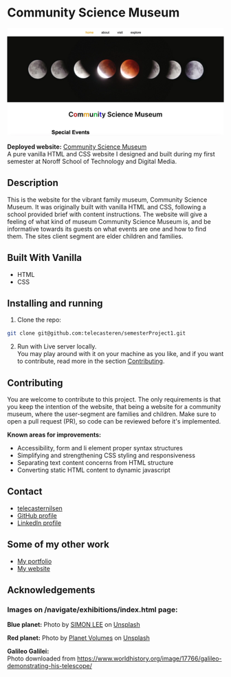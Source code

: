 # Community Science Museum

![image](images/semesterProj1-screenshot.webp)

**Deployed website:** [Community Science Museum](https://telecasteren-semester1.netlify.app/)<br/>
A pure vanilla HTML and CSS website I designed and built during my first semester at Noroff School of Technology and Digital Media.

## Description

This is the website for the vibrant family museum, Community Science Museum. It was originally built with vanilla HTML and CSS, following a school provided brief with content instructions. The website will give a feeling of what kind of museum Community Science Museum is, and be informative towards its guests on what events are one and how to find them. The sites client segment are elder children and families.

## Built With Vanilla

- HTML
- CSS

## Installing and running

1. Clone the repo:

```bash
git clone git@github.com:telecasteren/semesterProject1.git
```

2. Run with Live server locally.<br/>
   You may play around with it on your machine as you like, and if you want to contribute, read more in the section [Contributing](#contributing).

## Contributing

You are welcome to contribute to this project. The only requirements is that you keep the intention of the website, that being a website for a community museum, where the user-segment are families and children. Make sure to open a pull request (PR), so code can be reviewed before it's implemented.

**Known areas for improvements:**

- Accessibility, form and li element proper syntax structures
- Simplifying and strengthening CSS styling and responsiveness
- Separating text content concerns from HTML structure
- Converting static HTML content to dynamic javascript

## Contact

- [telecasternilsen](https://telecasteren.github.io/)
- [GitHub profile](https://github.com/telecasteren)
- [LinkedIn profile](https://www.linkedin.com/in/tele-caster-nilsen-7002b9249/)

## Some of my other work

- [My portfolio](https://telecasteren.github.io/)
- [My website](https://telecasternilsen.netlify.app/)

## Acknowledgements

### Images on /navigate/exhibitions/index.html page:

**Blue planet:**
Photo by <a href="https://unsplash.com/@simonppt?utm_content=creditCopyText&utm_medium=referral&utm_source=unsplash">SIMON LEE</a> on <a href="https://unsplash.com/photos/a-picture-of-the-earth-taken-from-space-nVghQWPCRbI?utm_content=creditCopyText&utm_medium=referral&utm_source=unsplash">Unsplash</a>

**Red planet:**
Photo by <a href="https://unsplash.com/@planetvolumes?utm_content=creditCopyText&utm_medium=referral&utm_source=unsplash">Planet Volumes</a> on <a href="https://unsplash.com/photos/a-close-up-of-a-planet-with-a-black-background-awYEQyYdHVE?utm_content=creditCopyText&utm_medium=referral&utm_source=unsplash">Unsplash</a>

**Galileo Galilei:**<br/>
Photo downloaded from https://www.worldhistory.org/image/17766/galileo-demonstrating-his-telescope/
